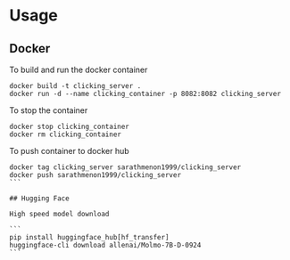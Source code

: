 # Usage

## Docker

To build and run the docker container

```
docker build -t clicking_server .
docker run -d --name clicking_container -p 8082:8082 clicking_server
```

To stop the container

```
docker stop clicking_container
docker rm clicking_container
```

To push container to docker hub
````
docker tag clicking_server sarathmenon1999/clicking_server 
docker push sarathmenon1999/clicking_server
```

## Hugging Face

High speed model download 

```
pip install huggingface_hub[hf_transfer]
huggingface-cli download allenai/Molmo-7B-D-0924
```
